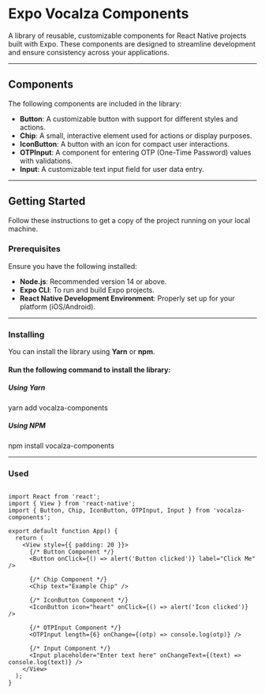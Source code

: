 # Expo Vocalza Components

A library of reusable, customizable components for React Native projects built with Expo. These components are designed to streamline development and ensure consistency across your applications.

---

## Components

The following components are included in the library:

- **Button**: A customizable button with support for different styles and actions.
- **Chip**: A small, interactive element used for actions or display purposes.
- **IconButton**: A button with an icon for compact user interactions.
- **OTPInput**: A component for entering OTP (One-Time Password) values with validations.
- **Input**: A customizable text input field for user data entry.

---

## Getting Started

Follow these instructions to get a copy of the project running on your local machine.

### Prerequisites

Ensure you have the following installed:

- **Node.js**: Recommended version 14 or above.
- **Expo CLI**: To run and build Expo projects.
- **React Native Development Environment**: Properly set up for your platform (iOS/Android).

---

### Installing

You can install the library using **Yarn** or **npm**.

#### Run the following command to install the library:

##### Using Yarn

yarn add vocalza-components

##### Using NPM

npm install vocalza-components

---

### Used

```base

import React from 'react';
import { View } from 'react-native';
import { Button, Chip, IconButton, OTPInput, Input } from 'vocalza-components';

export default function App() {
  return (
    <View style={{ padding: 20 }}>
      {/* Button Component */}
      <Button onClick={() => alert('Button clicked')} label="Click Me" />

      {/* Chip Component */}
      <Chip text="Example Chip" />

      {/* IconButton Component */}
      <IconButton icon="heart" onClick={() => alert('Icon clicked')} />

      {/* OTPInput Component */}
      <OTPInput length={6} onChange={(otp) => console.log(otp)} />

      {/* Input Component */}
      <Input placeholder="Enter text here" onChangeText={(text) => console.log(text)} />
    </View>
  );
}
```



